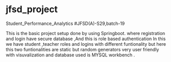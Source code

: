 # jfsd_project
Student_Performance_Analytics
#JFSD(A)-S29,batch-19

This is the basic project setup done by using Springboot. where registration and login  have secure database ,And this is role based authentication In this we have student ,teacher roles and logins with different funtionality but here this two funtionalities are static but random generators very user friendly with visuvalization and database used is MYSQL workbench .

